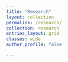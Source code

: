 ```yaml
---
title: "Research"
layout: collection
permalink: /research/
collection: research
entries_layout: grid
classes: wide
author_profile: false

---
```

